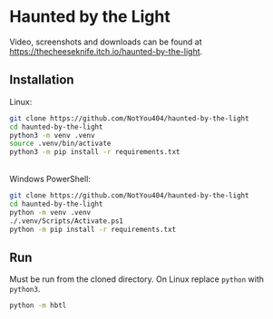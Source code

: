 # Haunted by the Light

Video, screenshots and downloads can be found at <https://thecheeseknife.itch.io/haunted-by-the-light>.

## Installation

Linux:

```sh
git clone https://github.com/NotYou404/haunted-by-the-light
cd haunted-by-the-light
python3 -m venv .venv
source .venv/bin/activate
python3 -m pip install -r requirements.txt
```

\
Windows PowerShell:

```sh
git clone https://github.com/NotYou404/haunted-by-the-light
cd haunted-by-the-light
python -m venv .venv
./.venv/Scripts/Activate.ps1
python -m pip install -r requirements.txt
```

## Run

Must be run from the cloned directory. On Linux replace `python` with `python3`.

```sh
python -m hbtl
```
